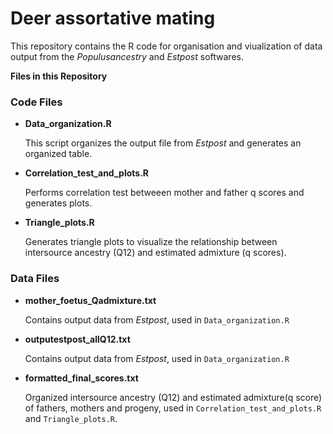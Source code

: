 # Deer assortative mating
This repository contains the R code for organisation and viualization of data output from the _Populusancestry_ and _Estpost_ softwares.

**Files in this Repository**

### Code Files

- **Data_organization.R**

  This script organizes the output file from _Estpost_ and generates an organized table.

- **Correlation_test_and_plots.R**

  Performs correlation test betweeen mother and father q scores and generates plots.

- **Triangle_plots.R**

  Generates triangle plots to visualize the relationship between intersource ancestry (Q12) and estimated admixture (q scores).

### Data Files

- **mother_foetus_Qadmixture.txt**

  Contains output data from _Estpost_, used in `Data_organization.R`

- **outputestpost_allQ12.txt**

  Contains output data from _Estpost_, used in `Data_organization.R`

- **formatted_final_scores.txt**

  Organized intersource ancestry (Q12) and estimated admixture(q score) of fathers, mothers and progeny, used in                 `Correlation_test_and_plots.R` and `Triangle_plots.R`.
